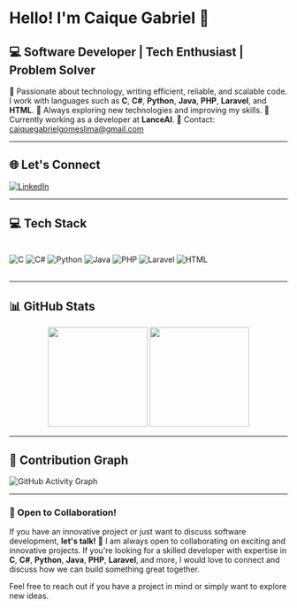 # Hello! I'm Caique Gabriel 👋

## 💻 Software Developer | Tech Enthusiast | Problem Solver

🔹 Passionate about technology, writing efficient, reliable, and scalable code. I work with languages such as **C**, **C#**, **Python**, **Java**, **PHP**, **Laravel**, and **HTML**. 
🚀 Always exploring new technologies and improving my skills.
💼 Currently working as a developer at **LanceAI**.
📩 Contact: [caiquegabrielgomeslima@gmail.com](mailto:caiquegabrielgomeslima@gmail.com)

---

## 🌐 Let's Connect  
[![LinkedIn](https://img.shields.io/badge/LinkedIn-0077B5?style=for-the-badge&logo=linkedin&logoColor=white)](https://www.linkedin.com/in/caique-gabriel-gomes-lima-b68943213/)

---

## 💻 Tech Stack  
<div style="display: inline_block"><br/>
  <img align="center" alt="C" src="https://img.shields.io/badge/C-A8B9CC?style=for-the-badge&logo=c&logoColor=white">
  <img align="center" alt="C#" src="https://img.shields.io/badge/C%23-239120?style=for-the-badge&logo=c-sharp&logoColor=white">
  <img align="center" alt="Python" src="https://img.shields.io/badge/Python-3776AB?style=for-the-badge&logo=python&logoColor=white">
  <img align="center" alt="Java" src="https://img.shields.io/badge/Java-007396?style=for-the-badge&logo=java&logoColor=white">
  <img align="center" alt="PHP" src="https://img.shields.io/badge/PHP-777BB4?style=for-the-badge&logo=php&logoColor=white">
  <img align="center" alt="Laravel" src="https://img.shields.io/badge/Laravel-FF2D20?style=for-the-badge&logo=laravel&logoColor=white">
  <img align="center" alt="HTML" src="https://img.shields.io/badge/HTML-E34F26?style=for-the-badge&logo=html5&logoColor=white">
</div><br/>

---

## 📊 GitHub Stats  
<div align="center">
  <img height="180em" src="https://github-readme-stats.vercel.app/api?username=Ca1queGabriel&show_icons=true&theme=radical&include_all_commits=true&count_private=true"/>
  <img height="180em" src="https://github-readme-stats.vercel.app/api/top-langs/?username=Ca1queGabriel&layout=compact&langs_count=7&theme=radical"/>
</div>

---

## 🚀 Contribution Graph  
![GitHub Activity Graph](https://github-readme-activity-graph.vercel.app/graph?username=Ca1queGabriel&theme=radical)

---

### 🤝 Open to Collaboration!  
If you have an innovative project or just want to discuss software development, **let's talk!** 🚀
I am always open to collaborating on exciting and innovative projects. If you're looking for a skilled developer with expertise in **C**, **C#**, **Python**, **Java**, **PHP**, **Laravel**, and more, I would love to connect and discuss how we can build something great together.

Feel free to reach out if you have a project in mind or simply want to explore new ideas.
